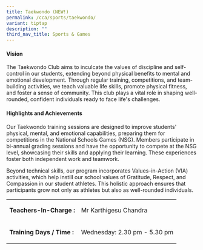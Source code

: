 ```yaml
---
title: Taekwondo (NEW!)
permalink: /cca/sports/taekwondo/
variant: tiptap
description: ""
third_nav_title: Sports & Games
---
```

<h4><strong>Vision</strong></h4>
<p>The Taekwondo Club aims to inculcate the values of discipline and self-control
in our students, extending beyond physical benefits to mental and emotional
development. Through regular training, competitions, and team-building
activities, we teach valuable life skills, promote physical fitness, and
foster a sense of community. This club plays a vital role in shaping well-rounded,
confident individuals ready to face life's challenges.</p>
<h4><strong>Highlights and Achievements</strong></h4>
<p>Our Taekwondo training sessions are designed to improve students' physical,
mental, and emotional capabilities, preparing them for competitions in
the National Schools Games (NSG). Members participate in bi-annual grading
sessions and have the opportunity to compete at the NSG level, showcasing
their skills and applying their learning. These experiences foster both
independent work and teamwork.</p>
<p>Beyond technical skills, our program incorporates Values-in-Action (VIA)
activities, which help instill our school values of Gratitude, Respect,
and Compassion in our student athletes. This holistic approach ensures
that participants grow not only as athletes but also as well-rounded individuals.</p>
<p></p>
<table style="minWidth: 50px">
<colgroup>
<col>
<col>
</colgroup>
<tbody>
<tr>
<td rowspan="1" colspan="1">
<p><strong>Teachers-In-Charge :</strong>
</p>
</td>
<td rowspan="1" colspan="1">
<p>Mr Karthigesu Chandra</p>
</td>
</tr>
<tr>
<td rowspan="1" colspan="1">
<p><strong>Training Days / Time :</strong>
</p>
</td>
<td rowspan="1" colspan="1">
<p>Wednesday: 2.30 pm - 5.30 pm</p>
</td>
</tr>
</tbody>
</table>
<p>&nbsp;</p>
<p>&nbsp;</p>